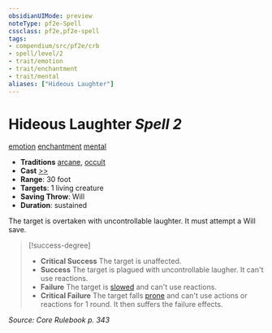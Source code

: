 ```yaml
---
obsidianUIMode: preview
noteType: pf2e-Spell
cssclass: pf2e,pf2e-spell
tags:
- compendium/src/pf2e/crb
- spell/level/2
- trait/emotion
- trait/enchantment
- trait/mental
aliases: ["Hideous Laughter"]
---
```

# Hideous Laughter *Spell 2*   
[emotion](rules/traits/emotion.md "Emotion Effect Trait")  [enchantment](rules/traits/enchantment.md "Enchantment School Trait")  [mental](rules/traits/mental.md "Mental Effect Trait")  

- **Traditions** [arcane](rules/traits/arcane.md "Arcane Tradition Trait"), [occult](rules/traits/occult.md "Occult Tradition Trait")
- **Cast** [>>](rules/core-rulebook/chapter-9-playing-the-game.md#Actions "Two-Action") 
- **Range**: 30 foot
- **Targets**: 1 living creature
- **Saving Throw**: Will
- **Duration**: sustained

The target is overtaken with uncontrollable laughter. It must attempt a Will save.

> [!success-degree] 
> - **Critical Success** The target is unaffected.
> - **Success** The target is plagued with uncontrollable laugher. It can't use reactions.
> - **Failure** The target is [slowed](rules/conditions.md#Slowed) and can't use reactions.
> - **Critical Failure** The target falls [prone](rules/conditions.md#Prone) and can't use actions or reactions for 1 round. It then suffers the failure effects.

*Source: Core Rulebook p. 343*